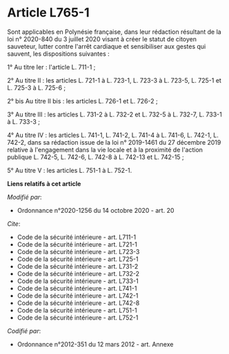 # Article L765-1

Sont applicables en Polynésie française, dans leur rédaction résultant de la loi n° 2020-840 du 3 juillet 2020 visant à créer
le statut de citoyen sauveteur, lutter contre l'arrêt cardiaque et sensibiliser aux gestes qui sauvent, les dispositions
suivantes :

1° Au titre Ier : l'article L. 711-1 ;

2° Au titre II : les articles L. 721-1 à L. 723-1, L. 723-3 à L. 723-5, L. 725-1 et L. 725-3 à L. 725-6 ;

2° bis Au titre II bis : les articles L. 726-1 et L. 726-2 ;

3° Au titre III : les articles L. 731-2 à L. 732-2 et L. 732-5 à L. 732-7, L. 733-1 à L. 733-3 ;

4° Au titre IV : les articles L. 741-1, L. 741-2, L. 741-4 à L. 741-6, L. 742-1, L. 742-2, dans sa rédaction issue de la loi
n° 2019-1461 du 27 décembre 2019 relative à l'engagement dans la vie locale et à la proximité de l'action publique L. 742-5,
L. 742-6, L. 742-8 à L. 742-13 et L. 742-15 ;

5° Au titre V : les articles L. 751-1 à L. 752-1.

**Liens relatifs à cet article**

_Modifié par_:

  - Ordonnance n°2020-1256 du 14 octobre 2020 - art. 20

_Cite_:

  - Code de la sécurité intérieure - art. L711-1
  - Code de la sécurité intérieure - art. L721-1
  - Code de la sécurité intérieure - art. L723-3
  - Code de la sécurité intérieure - art. L725-1
  - Code de la sécurité intérieure - art. L731-2
  - Code de la sécurité intérieure - art. L732-2
  - Code de la sécurité intérieure - art. L733-1
  - Code de la sécurité intérieure - art. L741-1
  - Code de la sécurité intérieure - art. L742-1
  - Code de la sécurité intérieure - art. L742-8
  - Code de la sécurité intérieure - art. L751-1
  - Code de la sécurité intérieure - art. L752-1

_Codifié par_:

  - Ordonnance n°2012-351 du 12 mars 2012 - art. Annexe
